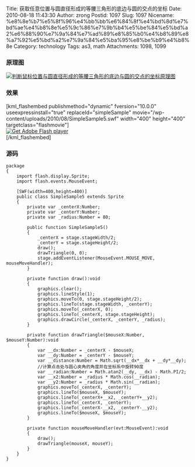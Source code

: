 Title: 获取任意位置与圆直径形成的等腰三角形的底边与圆的交点的坐标
Date: 2010-08-18 11:43:30
Author: zrong
Postid: 1097
Slug: 1097
Nicename: %e8%8e%b7%e5%8f%96%e4%bb%bb%e6%84%8f%e4%bd%8d%e7%bd%ae%e4%b8%8e%e5%9c%86%e7%9b%b4%e5%be%84%e5%bd%a2%e6%88%90%e7%9a%84%e7%ad%89%e8%85%b0%e4%b8%89%e8%a7%92%e5%bd%a2%e7%9a%84%e5%ba%95%e8%be%b9%e4%b8%8e
Category: technology
Tags: as3, math
Attachments: 1098, 1099

### 原理图  
[![判断鼠标位置与圆直径形成的等腰三角形的底边与圆的交点的坐标原理图](/wp-content/uploads/2010/08/circle_dia.png "circle_dia")](/wp-content/uploads/2010/08/circle_dia.png)

<!--more-->

### 效果

[kml\_flashembed publishmethod="dynamic" fversion="10.0.0"
useexpressinstall="true" replaceId="simpleSample"
movie="/wp-content/uploads/2010/08/SimpleSample5.swf" width="400"
height="400" targetclass="flashmovie"]  
[![Get Adobe Flash
player](http://www.adobe.com/images/shared/download_buttons/get_flash_player.gif)](http://adobe.com/go/getflashplayer)  
[/kml\_flashembed]

### 源码

``` {lang="actionscript" line="1" file="SimpleSample5.as"}
package
{
    import flash.display.Sprite;
    import flash.events.MouseEvent;
    
    [SWF(width=400,height=400)]
    public class SimpleSample5 extends Sprite
    {
        private var _centerX:Number;
        private var _centerY:Number;
        private var _radius:Number = 80;
        
        public function SimpleSample5()
        {
            _centerX = stage.stageWidth/2;
            _centerY = stage.stageHeight/2;
            draw();
            drawTriangle(0, 0);
            stage.addEventListener(MouseEvent.MOUSE_MOVE, mouseMoveHandler);
        }
        
        private function draw():void
        {
            graphics.clear();
            graphics.lineStyle(1);
            graphics.moveTo(0, stage.stageHeight/2);
            graphics.lineTo(stage.stageWidth, _centerY);
            graphics.moveTo(_centerX, 0);
            graphics.lineTo(_centerX, stage.stageHeight);
            graphics.drawCircle(_centerX, _centerY, _radius);
        }
        
        private function drawTriangle($mouseX:Number, $mouseY:Number):void
        {
            var __dx:Number = _centerX - $mouseX;
            var __dy:Number = _centerY - $mouseY;
            var __distance:Number = Math.sqrt(__dx*__dx + __dy*__dy);
            //计算点击处与圆心夹角的角度并在坐标系中旋转90度
            var __radian:Number = Math.atan2(__dy, __dx) - Math.PI/2;
            var __x2:Number = _radius * Math.cos(__radian);
            var __y2:Number = _radius * Math.sin(__radian);
            graphics.moveTo(_centerX, _centerY);
            graphics.lineTo($mouseX, $mouseY);
            graphics.lineTo(_centerX+__x2, _centerY+__y2);
            graphics.lineTo(_centerX, _centerY);
            graphics.lineTo(_centerX-__x2, _centerY-__y2);
            graphics.lineTo($mouseX, $mouseY);
        }
        
        private function mouseMoveHandler(evt:MouseEvent):void
        {
            draw();
            drawTriangle(mouseX, mouseY);
        }
    }
}
```

